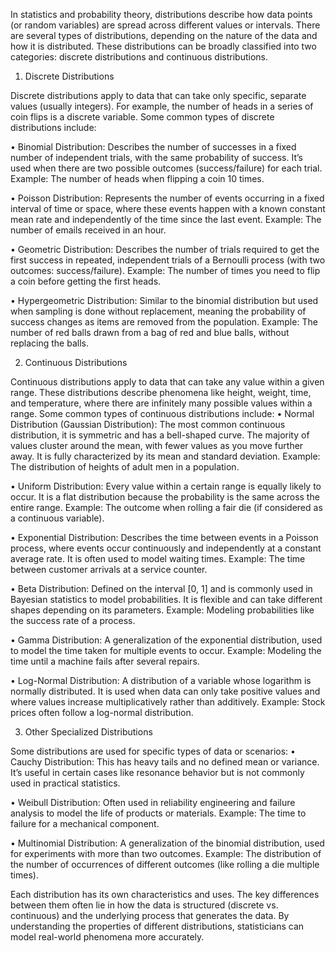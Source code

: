 In statistics and probability theory, distributions describe how data points (or random variables) are spread across different values or intervals. There are several types of distributions, depending on the nature of the data and how it is distributed. These distributions can be broadly classified into two categories: discrete distributions and continuous distributions.
1. Discrete Distributions
   
Discrete distributions apply to data that can take only specific, separate values (usually integers). For example, the number of heads in a series of coin flips is a discrete variable.
Some common types of discrete distributions include:

•	Binomial Distribution: Describes the number of successes in a fixed number of independent trials, with the same probability of success. It’s used when there are two possible outcomes (success/failure) for each trial. Example: The number of heads when flipping a coin 10 times.

•	Poisson Distribution: Represents the number of events occurring in a fixed interval of time or space, where these events happen with a known constant mean rate and independently of the time since the last event. Example: The number of emails received in an hour.

•	Geometric Distribution: Describes the number of trials required to get the first success in repeated, independent trials of a Bernoulli process (with two outcomes: success/failure). Example: The number of times you need to flip a coin before getting the first heads.

•	Hypergeometric Distribution: Similar to the binomial distribution but used when sampling is done without replacement, meaning the probability of success changes as items are removed from the population. Example: The number of red balls drawn from a bag of red and blue balls, without replacing the balls.

2. Continuous Distributions
   
Continuous distributions apply to data that can take any value within a given range. These distributions describe phenomena like height, weight, time, and temperature, where there are infinitely many possible values within a range.
Some common types of continuous distributions include:
•	Normal Distribution (Gaussian Distribution): The most common continuous distribution, it is symmetric and has a bell-shaped curve. The majority of values cluster around the mean, with fewer values as you move further away. It is fully characterized by its mean and standard deviation. Example: The distribution of heights of adult men in a population.

•	Uniform Distribution: Every value within a certain range is equally likely to occur. It is a flat distribution because the probability is the same across the entire range. Example: The outcome when rolling a fair die (if considered as a continuous variable).

•	Exponential Distribution: Describes the time between events in a Poisson process, where events occur continuously and independently at a constant average rate. It is often used to model waiting times. Example: The time between customer arrivals at a service counter.

•	Beta Distribution: Defined on the interval [0, 1] and is commonly used in Bayesian statistics to model probabilities. It is flexible and can take different shapes depending on its parameters. Example: Modeling probabilities like the success rate of a process.

•	Gamma Distribution: A generalization of the exponential distribution, used to model the time taken for multiple events to occur. Example: Modeling the time until a machine fails after several repairs.

•	Log-Normal Distribution: A distribution of a variable whose logarithm is normally distributed. It is used when data can only take positive values and where values increase multiplicatively rather than additively. Example: Stock prices often follow a log-normal distribution.

3. Other Specialized Distributions
   
Some distributions are used for specific types of data or scenarios:
•	Cauchy Distribution: This has heavy tails and no defined mean or variance. It’s useful in certain cases like resonance behavior but is not commonly used in practical statistics.

•	Weibull Distribution: Often used in reliability engineering and failure analysis to model the life of products or materials. Example: The time to failure for a mechanical component.

•	Multinomial Distribution: A generalization of the binomial distribution, used for experiments with more than two outcomes. Example: The distribution of the number of occurrences of different outcomes (like rolling a die multiple times).

Each distribution has its own characteristics and uses. The key differences between them often lie in how the data is structured (discrete vs. continuous) and the underlying process that generates the data. By understanding the properties of different distributions, statisticians can model real-world phenomena more accurately.

